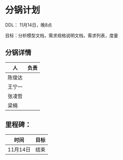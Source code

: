 # 分锅计划

DDL： 11月14日，晚8点

目标：分析模型文档，需求规格说明文档，需求列表，度量

## 分锅详情

| 人 | 负责 |
| -- | -- |
| 陈俊达 |  |
| 王宁一 |  |
| 张凌哲 |  |
| 梁楠 | |

## 里程碑：

| 时间 | 目标 |
| -- | -- |
| 11月14日 | 结束 |